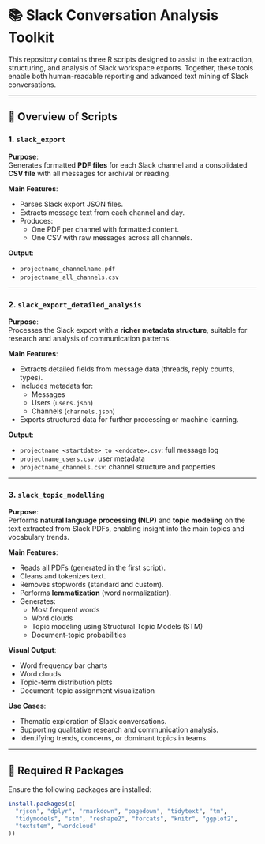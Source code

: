 # 📚 Slack Conversation Analysis Toolkit

This repository contains three R scripts designed to assist in the extraction, structuring, and analysis of Slack workspace exports. Together, these tools enable both human-readable reporting and advanced text mining of Slack conversations.

---

## 📁 Overview of Scripts

### 1. `slack_export`

**Purpose**:  
Generates formatted **PDF files** for each Slack channel and a consolidated **CSV file** with all messages for archival or reading.

**Main Features**:
- Parses Slack export JSON files.
- Extracts message text from each channel and day.
- Produces:
  - One PDF per channel with formatted content.
  - One CSV with raw messages across all channels.

**Output**:
- `projectname_channelname.pdf`
- `projectname_all_channels.csv`

---

### 2. `slack_export_detailed_analysis`

**Purpose**:  
Processes the Slack export with a **richer metadata structure**, suitable for research and analysis of communication patterns.

**Main Features**:
- Extracts detailed fields from message data (threads, reply counts, types).
- Includes metadata for:
  - Messages
  - Users (`users.json`)
  - Channels (`channels.json`)
- Exports structured data for further processing or machine learning.

**Output**:
- `projectname_<startdate>_to_<enddate>.csv`: full message log
- `projectname_users.csv`: user metadata
- `projectname_channels.csv`: channel structure and properties

---

### 3. `slack_topic_modelling`

**Purpose**:  
Performs **natural language processing (NLP)** and **topic modeling** on the text extracted from Slack PDFs, enabling insight into the main topics and vocabulary trends.

**Main Features**:
- Reads all PDFs (generated in the first script).
- Cleans and tokenizes text.
- Removes stopwords (standard and custom).
- Performs **lemmatization** (word normalization).
- Generates:
  - Most frequent words
  - Word clouds
  - Topic modeling using Structural Topic Models (STM)
  - Document-topic probabilities

**Visual Output**:
- Word frequency bar charts
- Word clouds
- Topic-term distribution plots
- Document-topic assignment visualization

**Use Cases**:
- Thematic exploration of Slack conversations.
- Supporting qualitative research and communication analysis.
- Identifying trends, concerns, or dominant topics in teams.

---

## 🔧 Required R Packages

Ensure the following packages are installed:

```r
install.packages(c(
  "rjson", "dplyr", "rmarkdown", "pagedown", "tidytext", "tm",
  "tidymodels", "stm", "reshape2", "forcats", "knitr", "ggplot2",
  "textstem", "wordcloud"
))
